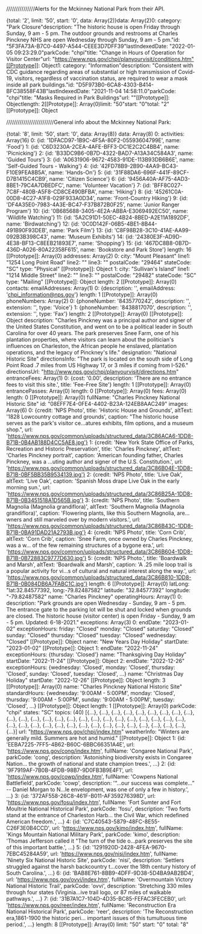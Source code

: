 ///////////////Alerts for the Mckinney National Park from their API.

{total: '2', limit: '50', start: '0', data: Array(2)}data: Array(2)0: category: "Park Closure"description: "The historic house is open Friday through Sunday, 9 am - 5 pm. The outdoor grounds and restrooms at Charles Pinckney NHS are open Wednesday through Sunday, 9 am - 5 pm."id: "5F3FA73A-B7C0-4497-A544-CEEE3D7DFF39"lastIndexedDate: "2022-01-05 09:23:29.0"parkCode: "chpi"title: "Change in Hours of Operation for Visitor Center"url: "https://www.nps.gov/chpi/planyourvisit/conditions.htm"[[Prototype]]: Object1: category: "Information"description: "Consistent with CDC guidance regarding areas of substantial or high transmission of Covid-19, visitors, regardless of vaccination status, are required to wear a mask inside all park buildings."id: "D5F973B0-6CA8-4303-B414-BFC38558F43B"lastIndexedDate: "2021-11-04 14:58:11.0"parkCode: "chpi"title: "Masks Required in Park Buildings"url: ""[[Prototype]]: Objectlength: 2[[Prototype]]: Array(0)limit: "50"start: "0"total: "2"[[Prototype]]: Object

/////////////////////////General info about the Mckinney National Park:

{total: '8', limit: '50', start: '0', data: Array(8)}
data: Array(8)
0:
activities: Array(16)
0: {id: '1DFACD97-1B9C-4F5A-80F2-05593604799E', name: 'Food'}
1: {id: 'C6D3230A-2CEA-4AFE-BFF3-DC1E2C2C4BB4', name: 'Picnicking'}
2: {id: 'B33DC9B6-0B7D-4322-BAD7-A13A34C584A3', name: 'Guided Tours'}
3: {id: 'A0631906-9672-4583-91DE-113B93DB6B6E', name: 'Self-Guided Tours - Walking'}
4: {id: '42FD78B9-2B90-4AA9-BC43-F10E9FEA8B5A', name: 'Hands-On'}
5: {id: '31F88DA6-696F-441F-89CF-D7B1415C4CB9', name: 'Citizen Science'}
6: {id: '9456A40A-AF75-4AD3-8BE1-79C4A7DBEDFC', name: 'Volunteer Vacation'}
7: {id: 'BFF8C027-7C8F-480B-A5F8-CD8CE490BFBA', name: 'Hiking'}
8: {id: '45261C0A-00D8-4C27-A1F8-029F933A0D34', name: 'Front-Country Hiking'}
9: {id: 'DF4A35E0-7983-4A3E-BC47-F37B872B0F25', name: 'Junior Ranger Program'}
10: {id: '0B685688-3405-4E2A-ABBA-E3069492EC50', name: 'Wildlife Watching'}
11: {id: '5A2C91D1-50EC-4B24-8BED-A2E11A1892DF', name: 'Birdwatching'}
12: {id: '0C0D142F-06B5-4BE1-8B44-491B90F93DEB', name: 'Park Film'}
13: {id: 'C8F98B28-3C10-41AE-AA99-092B3B398C43', name: 'Museum Exhibits'}
14: {id: '24380E3F-AD9D-4E38-BF13-C8EEB21893E7', name: 'Shopping'}
15: {id: '467DC8B8-0B7D-436D-A026-80A22358F615', name: 'Bookstore and Park Store'}
length: 16
[[Prototype]]: Array(0)
addresses: Array(2)
0:
city: "Mount Pleasant"
line1: "1254 Long Point Road"
line2: ""
line3: ""
postalCode: "29464"
stateCode: "SC"
type: "Physical"
[[Prototype]]: Object
1:
city: "Sullivan's Island"
line1: "1214 Middle Street"
line2: ""
line3: ""
postalCode: "29482"
stateCode: "SC"
type: "Mailing"
[[Prototype]]: Object
length: 2
[[Prototype]]: Array(0)
contacts:
emailAddresses: Array(1)
0: {description: '', emailAddress: 'chpi_information@nps.gov'}
length: 1
[[Prototype]]: Array(0)
phoneNumbers: Array(2)
0: {phoneNumber: '8435770242', description: '', extension: '', type: 'Voice'}
1: {phoneNumber: '8438817070', description: '', extension: '', type: 'Fax'}
length: 2
[[Prototype]]: Array(0)
[[Prototype]]: Object
description: "Charles Pinckney was a principal author and signer of the United States Constitution, and went on to be a political leader in South Carolina for over 40 years. The park preserves Snee Farm, one of his plantation properties, where visitors can learn about the politician's influences on Charleston, the African people he enslaved, plantation operations, and the legacy of Pinckney's life."
designation: "National Historic Site"
directionsInfo: "The park is located on the south side of Long Point Road .7 miles from US Highway 17, or 3 miles if coming from I-526."
directionsUrl: "http://www.nps.gov/chpi/planyourvisit/directions.htm"
entranceFees: Array(1)
0: {cost: '0.00', description: 'There are no entrance fees to visit this site.', title: 'Fee-Free Site'}
length: 1
[[Prototype]]: Array(0)
entrancePasses: Array(0)
length: 0
[[Prototype]]: Array(0)
fees: Array(0)
length: 0
[[Prototype]]: Array(0)
fullName: "Charles Pinckney National Historic Site"
id: "08EFF7E4-0FE4-4402-B23A-124EB8AAC249"
images: Array(6)
0: {credit: 'NPS Photo', title: 'Historic House and Grounds', altText: '1828 Lowcountry cottage and grounds', caption: "The historic house serves as the park's visitor ce…atures exhibits, film options, and a museum shop.", url: 'https://www.nps.gov/common/uploads/structured_data/3C86ACA6-1DD8-B71B-0B4AB188D4CC5AE8.jpg'}
1: {credit: 'New York State Office of Parks, Recreation and Historic Preservation', title: 'Charles Pinckney', altText: 'Charles Pinckney portrait', caption: 'American founding father, Charles Pinckney, was a …uting author and signer of the U.S. Constitution.', url: 'https://www.nps.gov/common/uploads/structured_data/3C86B04E-1DD8-B71B-0BF5BB35B9534139.jpg'}
2: {credit: 'NPS Photo', title: 'Live Oak', altText: 'Live Oak', caption: 'Spanish Moss drape Live Oak in the early morning sun.', url: 'https://www.nps.gov/common/uploads/structured_data/3C86B25A-1DD8-B71B-0B3451518A1D565B.jpg'}
3: {credit: 'NPS Photo', title: 'Southern Magnolia (Magnolia grandiflora)', altText: 'Southern Magnolia (Magnolia grandiflora)', caption: 'Flowering plants, like this Southern Magnolia, are…wners and still marveled over by modern visitors.', url: 'https://www.nps.gov/common/uploads/structured_data/3C86B43C-1DD8-B71B-0BA91DAD21A2793B.jpg'}
4: {credit: 'NPS Photo', title: 'Corn Crib', altText: 'Corn Crib', caption: 'Snee Farm, once owned by Charles Pinckney, was a w… of the few remaining structures of a bygone era.', url: 'https://www.nps.gov/common/uploads/structured_data/3C86B604-1DD8-B71B-0B72883C9777D630.jpg'}
5: {credit: 'NPS Photo.', title: 'Boardwalk and Marsh', altText: 'Boardwalk and Marsh', caption: 'A .25 mile loop trail is a popular activity for vi…s of cultural and natural interest along the way.', url: 'https://www.nps.gov/common/uploads/structured_data/3C86B810-1DD8-B71B-0B084DB6A7FABC1C.jpg'}
length: 6
[[Prototype]]: Array(0)
latLong: "lat:32.84577392, long:-79.82487582"
latitude: "32.84577392"
longitude: "-79.82487582"
name: "Charles Pinckney"
operatingHours: Array(1)
0:
description: "Park grounds are open Wednesday - Sunday, 9 am - 5 pm. The entrance gate to the parking lot will be shut and locked when grounds are closed. The historic house (visitor center) is open Friday - Sunday, 9 am - 5 pm. Updated: 6-18-2021."
exceptions: Array(3)
0:
endDate: "2023-01-02"
exceptionHours:
friday: "Closed"
monday: "Closed"
saturday: "Closed"
sunday: "Closed"
thursday: "Closed"
tuesday: "Closed"
wednesday: "Closed"
[[Prototype]]: Object
name: "New Years Day Holiday"
startDate: "2023-01-02"
[[Prototype]]: Object
1:
endDate: "2022-11-24"
exceptionHours: {thursday: 'Closed'}
name: "Thanksgiving Day Holiday"
startDate: "2022-11-24"
[[Prototype]]: Object
2:
endDate: "2022-12-26"
exceptionHours: {wednesday: 'Closed', monday: 'Closed', thursday: 'Closed', sunday: 'Closed', tuesday: 'Closed', …}
name: "Christmas Day Holiday"
startDate: "2022-12-26"
[[Prototype]]: Object
length: 3
[[Prototype]]: Array(0)
name: "Charles Pinckney National Historic Site"
standardHours: {wednesday: '9:00AM - 5:00PM', monday: 'Closed', thursday: '9:00AM - 5:00PM', sunday: '9:00AM - 5:00PM', tuesday: 'Closed', …}
[[Prototype]]: Object
length: 1
[[Prototype]]: Array(0)
parkCode: "chpi"
states: "SC"
topics: (40) [{…}, {…}, {…}, {…}, {…}, {…}, {…}, {…}, {…}, {…}, {…}, {…}, {…}, {…}, {…}, {…}, {…}, {…}, {…}, {…}, {…}, {…}, {…}, {…}, {…}, {…}, {…}, {…}, {…}, {…}, {…}, {…}, {…}, {…}, {…}, {…}, {…}, {…}, {…}, {…}]
url: "https://www.nps.gov/chpi/index.htm"
weatherInfo: "Winters are generally mild. Summers are hot and humid."
[[Prototype]]: Object
1: {id: 'EEBA7225-7FF5-4B62-B60C-6BBC66351A4E', url: 'https://www.nps.gov/cong/index.htm', fullName: 'Congaree National Park', parkCode: 'cong', description: 'Astonishing biodiversity exists in Congaree Nation… the growth of national and state champion trees.', …}
2: {id: '9F7919AF-7B0B-4FDB-98B7-9D0FB3B9E4F1', url: 'https://www.nps.gov/cowp/index.htm', fullName: 'Cowpens National Battlefield', parkCode: 'cowp', description: '“…our success was complete…” -- Daniel Morgan to N…le envelopment, was one of only a few in history.', …}
3: {id: '372AF558-26C8-461F-B011-AF359276398D', url: 'https://www.nps.gov/fosu/index.htm', fullName: 'Fort Sumter and Fort Moultrie National Historical Park', parkCode: 'fosu', description: 'Two forts stand at the entrance of Charleston Harb… the Civil War, which redefined American freedom.', …}
4: {id: 'C7C40543-5879-48FC-8E55-C26F3E0B4CCD', url: 'https://www.nps.gov/kimo/index.htm', fullName: 'Kings Mountain National Military Park', parkCode: 'kimo', description: 'Thomas Jefferson called it "The turn of the tide o…park preserves the site of this important battle.', …}
5: {id: '1291920D-2428-4FEA-9670-7EBC45284A59', url: 'https://www.nps.gov/nisi/index.htm', fullName: 'Ninety Six National Historic Site', parkCode: 'nisi', description: 'Settlers struggled against the harsh backcountry t…cover the 18th century history of South Carolina.', …}
6: {id: 'BAB8E761-8BB9-4DFF-9D38-5D4BA9AB2BD4', url: 'https://www.nps.gov/ovvi/index.htm', fullName: 'Overmountain Victory National Historic Trail', parkCode: 'ovvi', description: 'Stretching 330 miles through four states (Virginia…ive trail logo, or 87 miles of walkable pathways.', …}
7: {id: '31B7A1C7-104D-4D35-BC85-FEFAC3FECEB0', url: 'https://www.nps.gov/reer/index.htm', fullName: 'Reconstruction Era National Historical Park', parkCode: 'reer', description: 'The Reconstruction era,1861-1900 the historic peri… important issues of this tumultuous time period.', …}
length: 8
[[Prototype]]: Array(0)
limit: "50"
start: "0"
total: "8"